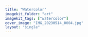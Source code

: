 ```yaml
---
title: "Watercolor"
imagekit_folder: "art"
imagekit_tags: ["watercolor"]
cover_image: "IMG_20230514_0004.jpg"
layout: "single"
---
```


